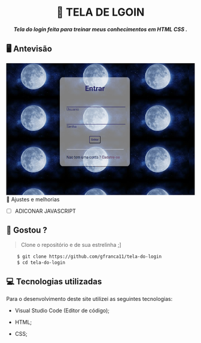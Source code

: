 
<h1 align="center">
     📰
TELA DE LGOIN

</h1>

<h5 align="center">
  Tela do login feita para treinar  meus conhecimentos em HTML CSS .
  </h5>

## 🖥 Antevisão 
 <img src="https://github.com/gfranca11/tela-do-login/blob/main/Anima%C3%A7%C3%A3o.gif" alt="tela">
 📌 Ajustes e melhorias
 
 - [ ] ADICONAR JAVASCRIPT
 

 
 
 ## 🧐 Gostou ?
 
 > Clone o repositório e de sua estrelinha ;]
   
        $ git clone https://github.com/gfranca11/tela-do-login
        $ cd tela-do-login
        
 
 
## 💻 Tecnologias utilizadas

Para o desenvolvimento deste site utilizei as seguintes tecnologias:

 * Visual Studio Code (Editor de código);

* HTML;

* CSS;

